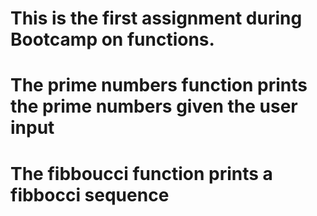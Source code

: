 # This is the first assignment during Bootcamp on functions.
# The prime numbers function prints the prime numbers given the user input
# The fibboucci function prints a fibbocci sequence

